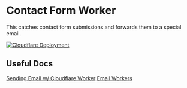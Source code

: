 # Contact Form Worker
This catches contact form submissions and forwards them to a special email.

[![Cloudflare Deployment](https://github.com/CivicLabsAlliance/worker-contact/actions/workflows/deploy.yml/badge.svg)](https://github.com/CivicLabsAlliance/worker-contact/actions/workflows/deploy.yml)



## Useful Docs
[Sending Email w/ Cloudflare Worker](https://developers.cloudflare.com/email-routing/email-workers/send-email-workers/)
[Email Workers](https://developers.cloudflare.com/email-routing/email-workers/)
